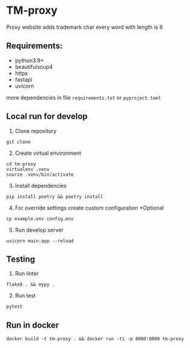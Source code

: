 # TM-proxy
Proxy website adds trademark char every word with length is 6

## Requirements:

- python3.9+
- beautifulsoup4
- httpx
- fastapi
- uvicorn

more dependencies in file `requirements.txt` or `pyproject.toml`

## Local run for develop

1. Clone repository
```
git clone
```

2. Create virtual environment
```
cd tm-proxy
virtualenv .venv
source .venv/bin/activate
```
3. Install dependencies
```
pip install poetry && poetry install
```
4. For override settings create custom configuration *Optional
```
cp example.env config.env
```
5. Run develop server
```
uvicorn main:app --reload
```

## Testing

1. Run linter
```
flake8 . && mypy .
```
2. Run test
```
pytest
```

## Run in docker
```
docker build -t tm-proxy . && docker run -ti -p 8000:8000 tm-proxy
```
